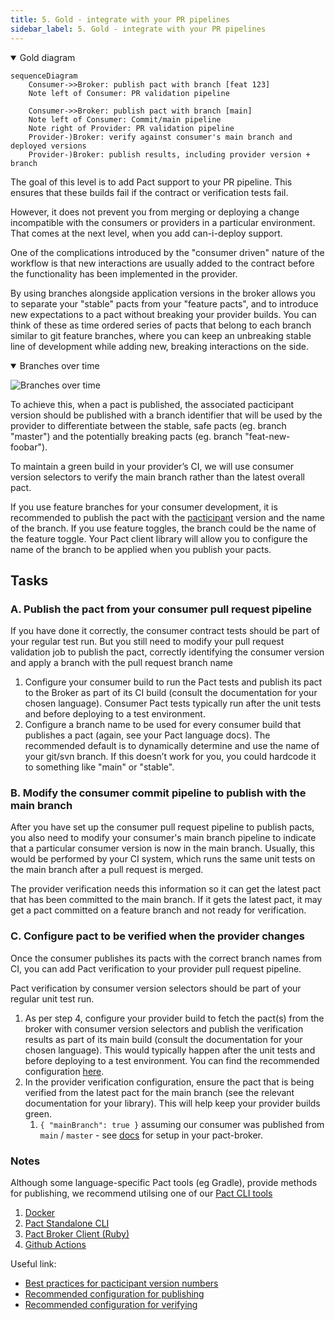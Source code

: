 ```yaml
---
title: 5. Gold - integrate with your PR pipelines
sidebar_label: 5. Gold - integrate with your PR pipelines
---
```


<details open>
  <summary>Gold diagram</summary>

```mermaid
sequenceDiagram
    Consumer->>Broker: publish pact with branch [feat 123]
    Note left of Consumer: PR validation pipeline

    Consumer->>Broker: publish pact with branch [main]
    Note left of Consumer: Commit/main pipeline
    Note right of Provider: PR validation pipeline
    Provider-)Broker: verify against consumer's main branch and deployed versions
    Provider-)Broker: publish results, including provider version + branch
```
</details>

The goal of this level is to add Pact support to your PR pipeline. This ensures that these builds fail if the contract or verification tests fail.

However, it does not prevent you from merging or deploying a change incompatible with the consumers or providers in a particular environment. That comes at the next level, when you add can-i-deploy support.

One of the complications introduced by the "consumer driven" nature of the workflow is that new interactions are usually added to the contract before the functionality has been implemented in the provider.

<!-- Using the workflow described above, a provider build will be kicked off when you publish a contract with new interactions. This build will \(correctly\) fail during the verification task. This is not ideal, as failure is expected. To solve this, we need to allow contracts to change without breaking the builds. -->

By using branches alongside application versions in the broker allows you to separate your "stable" pacts from your "feature pacts", and to introduce new expectations to a pact without breaking your provider builds. You can think of these as time ordered series of pacts that belong to each branch similar to git feature branches, where you can keep an unbreaking stable line of development while adding new, breaking interactions on the side.

<details open >
  <summary>Branches over time</summary>

![Branches over time](/img/tags_over_time.png)
</details>

To achieve this, when a pact is published, the associated pacticipant version should be published with a branch identifier that will be used by the provider to differentiate between the stable, safe pacts \(eg. branch "master"\) and the potentially breaking pacts \(eg. branch "feat-new-foobar"\).

To maintain a green build in your provider’s CI, we will use consumer version selectors to verify the main branch rather than the latest overall pact.

If you use feature branches for your consumer development, it is recommended to publish the pact with the [pacticipant](https://docs.pact.io/getting_started/terminology#pacticipant) version and the name of the branch. If you use feature toggles, the branch could be the name of the feature toggle. Your Pact client library will allow you to configure the name of the branch to be applied when you publish your pacts.

## Tasks

### A. Publish the pact from your consumer pull request pipeline

If you have done it correctly, the consumer contract tests should be part of your regular test run. But you still need to modify your pull request validation job to publish the pact, correctly identifying the consumer version and apply a branch with the pull request branch name

1. Configure your consumer build to run the Pact tests and publish its pact to the Broker as part of its CI build \(consult the documentation for your chosen language\). Consumer Pact tests typically run after the unit tests and before deploying to a test environment.
2. Configure a branch name to be used for every consumer build that publishes a pact (again, see your Pact language docs). The recommended default is to dynamically determine and use the name of your git/svn branch. If this doesn’t work for you, you could hardcode it to something like "main" or "stable".

### B. Modify the consumer commit pipeline to publish with the main branch

After you have set up the consumer pull request pipeline to publish pacts, you also need to modify your consumer's main
branch pipeline to indicate that a particular consumer version is now in the main branch. Usually, this would be performed by your CI system, which runs the same unit tests on the main branch after a pull request is merged.

The provider verification needs this information so it can get the latest pact that has been committed to the main
branch. If it gets the latest pact, it may get a pact committed on a feature branch and not ready for verification.

### C. Configure pact to be verified when the provider changes

Once the consumer publishes its pacts with the correct branch names from CI, you can add Pact verification to your provider pull request pipeline.

Pact verification by consumer version selectors should be part of your regular unit test run.

1. As per step 4, configure your provider build to fetch the pact(s) from the broker with consumer version selectors and publish the verification results as part of its main build \(consult the documentation for your chosen language\). This would typically happen after the unit tests and before deploying to a test environment. You can find the recommended configuration [here](/provider/recommended_configuration#verification-triggered-by-provider-change).
2. In the provider verification configuration, ensure the pact that is being verified from the latest pact for the main branch (see the relevant documentation for your library). This will help keep your provider builds green.
   1. `{ "mainBranch": true }` assuming our consumer was published from `main` / `master` - see [docs](https://docs.pact.io/pact_broker/branches#automatic-main-branch-detection) for setup in your pact-broker.

### Notes

Although some language-specific Pact tools \(eg Gradle\), provide methods for publishing, we recommend utilsing one of our [Pact CLI tools](https://docs.pact.io/pact_broker/client_cli)
  1. [Docker](https://hub.docker.com/r/pactfoundation/pact-cli)
  2. [Pact Standalone CLI](https://github.com/pact-foundation/pact-ruby-standalone/releases)
  3. [Pact Broker Client (Ruby)](https://github.com/pact-foundation/pact_broker-client)
  4. [Github Actions](https://github.com/pactflow/actions)

Useful link:

* [Best practices for pacticipant version numbers](getting_started/versioning_in_the_pact_broker.md)
* [Recommended configuration for publishing](https://docs.pact.io/consumer/recommended_configuration)
* [Recommended configuration for verifying](https://docs.pact.io/provider/recommended_configuration)
